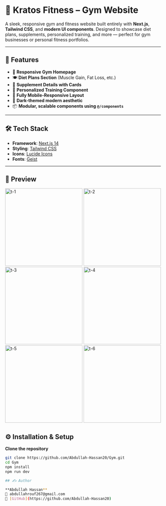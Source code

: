 # 💪 Kratos Fitness – Gym Website

A sleek, responsive gym and fitness website built entirely with **Next.js**, **Tailwind CSS**, and **modern UI components**. Designed to showcase diet plans, supplements, personalized training, and more — perfect for gym businesses or personal fitness portfolios.

---

## 🚀 Features

- 💼 **Responsive Gym Homepage**
- 🍽️ **Diet Plans Section** (Muscle Gain, Fat Loss, etc.)
- 💊 **Supplement Details with Cards**
- 🧠 **Personalized Training Component**
- 📱 **Fully Mobile-Responsive Layout**
- 🌙 **Dark-themed modern aesthetic**
- 📦 **Modular, scalable components using `@/components`**

---

## 🛠️ Tech Stack


- **Framework**: [Next.js 14](https://nextjs.org/)
- **Styling**: [Tailwind CSS](https://tailwindcss.com/)
- **Icons**: [Lucide Icons](https://lucide.dev/)
- **Fonts**: [Geist](https://vercel.com/fonts/geist)

---

## 📸 Preview

<img width="250" alt="t-1" src="https://github.com/user-attachments/assets/5f8b6e67-0cd9-4950-9f25-02e1918268fe" />
<img width="250" alt="t-2" src="https://github.com/user-attachments/assets/0d672d3a-0c2c-459c-845b-6e904248d466" />
<img width="250" alt="t-3" src="https://github.com/user-attachments/assets/1ff1282c-6219-4b80-b87c-16ec01db2dff" />
<img width="250" alt="t-4" src="https://github.com/user-attachments/assets/5100cb0c-7c80-4da9-bb04-abba7061d8fb" />
<img width="250" alt="t-5" src="https://github.com/user-attachments/assets/1f668521-d560-461d-b85b-2e440ecd6b9a" />
<img width="250" alt="t-6" src="https://github.com/user-attachments/assets/9c139ef6-6053-4543-a770-0fe321a6a278" />


## ⚙️ Installation & Setup

**Clone the repository**
  ```bash
git clone https://github.com/Abdullah-Hassan20/Gym.git
cd Gym
npm install
npm run dev

## ✍️ Author

**Abdullah Hassan**  
📧 abdullahrouf267@gmail.com  
🔗 [GitHub](https://github.com/Abdullah-Hassan20)
